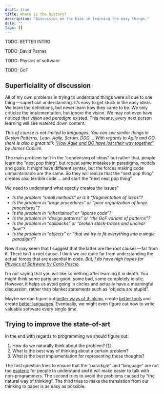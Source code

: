 ```yaml
---
draft: true
title: Where is the history?
description: "Discussion on the bias in learning the easy things."
date: ""
tags: []
---
```


TODO: BETTER INTRO

TODO: David Parnas

TODO: Physics of software

TODO: GoF


<!--
I've been wondering about that for a while, because this also happened with Scrum, Lean, DDD (to some degree), Patterns... I suspect the issue is how programmers teach and learn.

Things that may contribute to it:
1. There's an aversion to anything psychological, which eliminates a lot of foundation from the previous subjects. Similarly, it focuses discussion to the mechanical aspects of things.
2. Concepts are taught in relation to other things. Paradigm shifts require building up the understanding from ground up, otherwise the related concepts end up contaminating the new ideas.
3. Trying to simplify things to their essence or barest minimimum. This ends up removing a lot nuance and context from the problems and solutions.
4. Blogposts and articles end up repeating 1-3, because they are shorter and easier to write. Which ends up causing people to learn the limited version. Effectively, an echo chamber.

Once the ideas have been completely distorted many of the benefits have been lost. Somebody will come up with a new idea X, which ends up going through the cycle again.
-->

## Superficiality of discussion

All of my own problems in trying to understand things were all due to one thing — superficial understanding. It’s easy to get stuck in the easy ideas. We learn the definitions, but never learn how they came to be. We only criticize the implementation, but ignore the vision. We may not even have noticed that _vision_ and _paradigm_ existed. This means, every next person learning will see watered down content.

_This of course is not limited to languages. You can see similar things in Design Patterns, Lean, Agile, Scrum, DDD ... With regards to Agile and OO there is also a great talk_ [_“How Agile and OO have lost their way together”_](https://www.youtube.com/watch?v=DOyNfmqwR98) _by James Coplien._

The main problem isn’t in the “condensing of ideas” but rather that, people learn the “next pop thing”, but repeat same mistakes in paradigms, models and goals. It might have different syntax, but the forces making code unmaintainable are the same. So they will realize that the “next pop thing” creates also terrible code ... and start the “next next pop thing”.

We need to understand what exactly creates the issues”

*   _Is the problem “small methods” or is it “fragmentation of ideas”?_
*   _Is the problem in “large procedures” or “poor organization of large procedures”?_
*   _Is the problem in “inheritance” or ”sparse code”?_
*   _Is the problem in “design patterns” or “the GoF variant of patterns”?_
*   _Is the problem in “callbacks” or “broken stack-traces and unclear flow”?_
*   _Is the problem in “objects” or “that we try to fit everything into a single paradigm”?_

Now it may seem that I suggest that the latter are the root causes — far from it. There isn’t a root cause. I think we are quite far from understanding the actual forces that are essential in code. _But, I do have high hopes for_ [_Physics of Software by Carlo Pescio_](http://www.physicsofsoftware.com/)_._

I’m not saying that you will like something after learning it in depth. You might think some parts are good, some bad, some completely idiotic. However, it helps us avoid going in circles and actually have a meaningful discussion, rather than blanket statements such as “objects are stupid”.

Maybe we can figure out [better ways of thinking](http://worrydream.com/MediaForThinkingTheUnthinkable/note.html), create [better tools](http://handmade.network/) and create [better languages](http://witheve.com/). Eventually, we might even figure out how to write valuable software every single time.

## Trying to improve the state-of-art

In the end with regards to programming we should figure out:

1.  How do we naturally think about the problem? [\[1\]](http://alumni.cs.ucr.edu/~ratana/PaneRatanamahatanaMyers00.pdf)
2.  What is the best way of thinking about a certain problem?
3.  What is the best implementation for representing those thoughts?

The first question tries to ensure that the “paradigm” and “language” are not too [esoteric](http://www.dangermouse.net/esoteric/piet.html) for people to understand and it will make easier to talk with non-programmers. The second tries to avoid the problems caused by “the natural way of thinking”. The third tries to make the translation from our thinking to paper is as easy as possible.